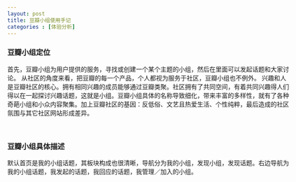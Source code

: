 ```yaml
---
layout: post
title: 豆瓣小组使用手记
categories : [体验分析]
---
```


<div id="content" class="center">
<section>
	<article style="width:650px;">
		<h3>豆瓣小组定位</h3>
		<p>首先，豆瓣小组为用户提供的服务，寻找或创建一个某个主题的小组，然后在里面可以发起话题和大家讨论。
			从社区的角度来看，把豆瓣的每一个产品，个人都视为服务于社区，豆瓣小组也不例外。
			兴趣和人是豆瓣社区的核心。拥有相同兴趣的成员能够通过豆瓣类聚。社区拥有了共同空间，有着共同兴趣得人们得以在一起探讨兴趣话题，这就是小组。豆瓣小组具体的名称导致细化，带来丰富的多样性，就有了各种奇葩小组和小众内容聚集。加上豆瓣社区的基因：反低俗、文艺且热爱生活、个性纯粹，最后造成的社区氛围与其它社区网站形成差异。
		</p>
		<br />
		<h3>豆瓣小组具体描述</h3>
		<p>默认首页是我的小组话题，其板块构成也很清晰，导航分为我的小组，发现小组，发现话题。右边导航为我的小组话题，我发起的话题，我回应的话题，我管理／加入的小组。</p>
	</article>
</section>
</div>
